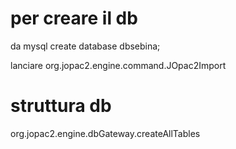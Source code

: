 # per creare il db #
da mysql
create database dbsebina;

lanciare org.jopac2.engine.command.JOpac2Import

# struttura db #
org.jopac2.engine.dbGateway.createAllTables